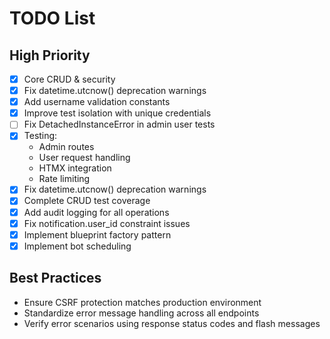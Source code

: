 # TODO List
## High Priority
- [x] Core CRUD & security
- [x] Fix datetime.utcnow() deprecation warnings
- [x] Add username validation constants
- [x] Improve test isolation with unique credentials
- [ ] Fix DetachedInstanceError in admin user tests
- [x] Testing:
  - Admin routes
  - User request handling
  - HTMX integration
  - Rate limiting
- [x] Fix datetime.utcnow() deprecation warnings
- [x] Complete CRUD test coverage
- [x] Add audit logging for all operations
- [x] Fix notification.user_id constraint issues
- [x] Implement blueprint factory pattern
- [x] Implement bot scheduling

## Best Practices
- Ensure CSRF protection matches production environment
- Standardize error message handling across all endpoints
- Verify error scenarios using response status codes and flash messages

